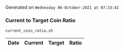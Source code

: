Generated on `Wednesday 06-October-2021 at 07:33:41`

### Current to Target Coin Ratio
`current_coin_ratio.sh`

Date|Current|Target|Ratio
---|---|---|---
